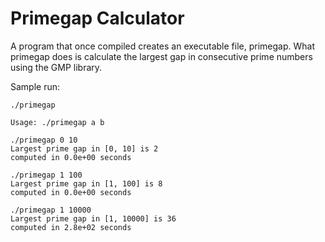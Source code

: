 # Primegap Calculator

A program that once compiled creates an executable file, primegap. What primegap does is calculate the largest gap in consecutive prime numbers using the GMP library.

Sample run:

    ./primegap

    Usage: ./primegap a b

    ./primegap 0 10
    Largest prime gap in [0, 10] is 2
    computed in 0.0e+00 seconds

    ./primegap 1 100
    Largest prime gap in [1, 100] is 8
    computed in 0.0e+00 seconds

    ./primegap 1 10000
    Largest prime gap in [1, 10000] is 36
    computed in 2.8e+02 seconds
